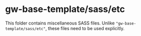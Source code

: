 # gw-base-template/sass/etc

This folder contains miscellaneous SASS files. Unlike `"gw-base-template/sass/etc"`, these files
need to be used explicitly.
